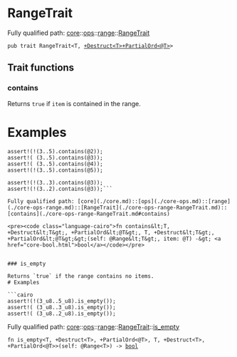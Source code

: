 # RangeTrait

Fully qualified path: [core](./core.md)::[ops](./core-ops.md)::[range](./core-ops-range.md)::[RangeTrait](./core-ops-range-RangeTrait.md)

<pre><code class="language-cairo">pub trait RangeTrait&lt;T, <a href="core-traits-Destruct.html">+Destruct&lt;T&gt;</a><a href="core-traits-PartialOrd.html">+PartialOrd&lt;@T&gt;</a>&gt;</code></pre>

## Trait functions

### contains

Returns `true` if `item` is contained in the range.
# Examples

```cairo
assert!(!(3..5).contains(@2));
assert!( (3..5).contains(@3));
assert!( (3..5).contains(@4));
assert!(!(3..5).contains(@5));

assert!(!(3..3).contains(@3));
assert!(!(3..2).contains(@3));```

Fully qualified path: [core](./core.md)::[ops](./core-ops.md)::[range](./core-ops-range.md)::[RangeTrait](./core-ops-range-RangeTrait.md)::[contains](./core-ops-range-RangeTrait.md#contains)

<pre><code class="language-cairo">fn contains&lt;T, +Destruct&lt;T&gt;, +PartialOrd&lt;@T&gt;, T, +Destruct&lt;T&gt;, +PartialOrd&lt;@T&gt;&gt;(self: @Range&lt;T&gt;, item: @T) -&gt; <a href="core-bool.html">bool</a></code></pre>


### is_empty

Returns `true` if the range contains no items.
# Examples

```cairo
assert!(!(3_u8..5_u8).is_empty());
assert!( (3_u8..3_u8).is_empty());
assert!( (3_u8..2_u8).is_empty());
```

Fully qualified path: [core](./core.md)::[ops](./core-ops.md)::[range](./core-ops-range.md)::[RangeTrait](./core-ops-range-RangeTrait.md)::[is_empty](./core-ops-range-RangeTrait.md#is_empty)

<pre><code class="language-cairo">fn is_empty&lt;T, +Destruct&lt;T&gt;, +PartialOrd&lt;@T&gt;, T, +Destruct&lt;T&gt;, +PartialOrd&lt;@T&gt;&gt;(self: @Range&lt;T&gt;) -&gt; <a href="core-bool.html">bool</a></code></pre>


